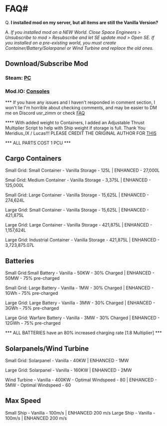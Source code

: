 
# FAQ#

Q. **I installed mod on my server, but all items are still the Vanilla Version?**

A. _If you installed mod on a NEW World. Close Space Engineers > Unsubscribe to mod > Resubscribe and let SE update mod > Open SE. 
If you installed on a pre-existing world, you must create Container/Battery/Solarpanel or Wind Turbine and replace the old ones._  


## Download/Subscribe Mod

### Steam: [PC](https://steamcommunity.com/sharedfiles/filedetails/?id=3006787371)

### Mod.IO: [Consoles](https://mod.io/g/spaceengineers/m/rrc-enhanced-vanilla-s-p)


*** If you have any issues and I haven't responded in comment section, I won't lie I'm horrible about checking comments, and may be easier to DM me on Discord usr_zimm or check [FAQ](https://github.com/git-ZiMM/RRC--Enhanced-Power-Storage#readme)

**** With added weight to Containers, I added an Adjustable Thrust Multiplier Script to help with Ship weight if storage is full. Thank You Meridius_IX / Lucas!!! PLEASE CREDIT THE ORIGINAL AUTHOR FOR [THIS](https://steamcommunity.com/sharedfiles/filedetails/?id=1660726401)




*** ALL PARTS COST 1 PCU ***


Cargo Containers
----------------

Small Grid: Small Container - Vanilla Storage - 125L | ENHANCED - 27,000L

Smal Grid: Medium Container - Vanilla Storage - 3,375L | ENHANCED - 125,000L

Small Grid: Large Container - Vanilla Storage - 15,625L | ENHANCED - 274,624L

Large Grid: Small Container - Vanilla Storage - 15,625L | ENHANCED - 421,875L

Large Grid: Large Container - Vanilla Storage - 421,875L | ENHANCED - 1,157,624L

Large Grid: Industrial Container - Vanilla Storage - 421,875L | ENHANCED - 3,723,875.07L

Batteries
-------------------------

Small Grid:Small Battery - Vanilla - 50KW - 30% Charged | ENHANCED - 50MW - 75% pre-charged

Small Grid: Large Battery - Vanilla - 1MW - 30% Charged | ENHANCED - 1GWh - 75% pre-charged

Large Grid: Large Battery - Vanilla - 3MW - 30% Charged | ENHANCED - 3GWh - 75% pre-charged

Large Grid: Warfare Battery - Vanilla - 3MW - 30% Charged | ENHANCED - 12GWh - 75% pre-charged

*** ALL BATTERIES have an 80% increased charging rate [1.8 Multiplier] ***

Solarpanels/Wind Turbine
----------------------------------

Small Grid: Solarpanel - Vanilla - 40KW | ENHANCED - 1MW

Large Grid: Solarpanel - Vanilla - 160KW | ENHANCED - 2MW

Wind Turbine - Vanilla - 400KW - Optimal Windspeed - 80 | ENHANCED - 5MW - Optimal Windspeed - 60


Max Speed
------------------------------------------
Small Ship - Vanilla - 100m/s | ENHANCED 200 m/s
Large Ship - Vanilla - 100m/s | ENHANCED 200 m/s
